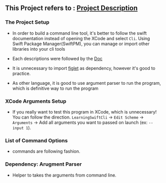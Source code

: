 ## This Project refers to : [Project Description](https://teamsparta.notion.site/Ch-2-1b82dc3ef51480708c52c22b28f47d4b)

### The Project Setup
* In order to build a command line tool, it's better to follow the swift documentation instead of opening the XCode and select `Cli`. Using Swift Package Manager(SwiftPM), you can manage or import other libraries into your cli tools

* Each descriptions were followed by the [Doc](https://www.swift.org/getting-started/cli-swiftpm/)
* It is unnecessary to import [figlet]() as dependency, however it's good to practice.
* As other language, it is good to use argument parser to run the program, which is definitive way to run the program

### XCode Arguments Setup
* If you really want to test this program in XCode, which is unnecessary! You can follow the direction. 
`LearningSwiftCli` -> `Edit Scheme` -> `Arguments` -> Add all arguments you want to passed on launch (ex: `--input 1`).

### List of Command Options
* commands are following fashion. 


### Dependency: Arugment Parser
* Helper to takes the arguments from command line.
